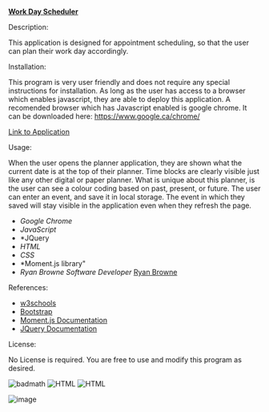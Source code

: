 [**Work Day Scheduler**](https://github.com/ryanbrowne360/Homework5.git)

Description:

This application is designed for appointment scheduling, so that the user can plan their work day accordingly. 

Installation:

This program is very user friendly and does not require any special instructions for installation. As long as the user has access to a browser which enables javascript, they are able to deploy this application.
A recomended browser which has Javascript enabled is google chrome. It can be downloaded here: https://www.google.ca/chrome/

[Link to Application](https://ryanbrowne360.github.io/Homework5/)

Usage:

When the user opens the planner application, they are shown what the current date is at the top of their planner.
Time blocks are clearly visible just like any other digital or paper planner. What is unique about this planner, is the user can see a colour coding based on past, present, or future. The user can enter an event, and save it in local storage. The event in which they saved will stay visible in the application even when they refresh the page.

- *Google Chrome*
- *JavaScript*
- *JQuery
- *HTML*
- *CSS*
- *Moment.js library"
- *Ryan Browne Software Developer* [Ryan Browne](https://github.com/ryanbrowne360/)

References:

- [w3schools](https://www.w3schools.com/)
- [Bootstrap](https://getbootstrap.com/docs/4.4/getting-started/introduction/)
- [Moment.js Documentation](https://momentjs.com/docs/)
- [JQuery Documentation](https://api.jquery.com/)

License:

No License is required. You are free to use and modify this program as desired.

![badmath](https://img.shields.io/github/languages/top/nielsenjared/badmath)
![HTML](https://img.shields.io/badge/HTML-100%25-orange)
![HTML](https://img.shields.io/badge/CSS-100%25-yellowgreen)

![image](https://github.com/ryanbrowne360/Homework5/blob/main/Images/Screenshot%202020-11-07%20142513.png?raw=true)
	